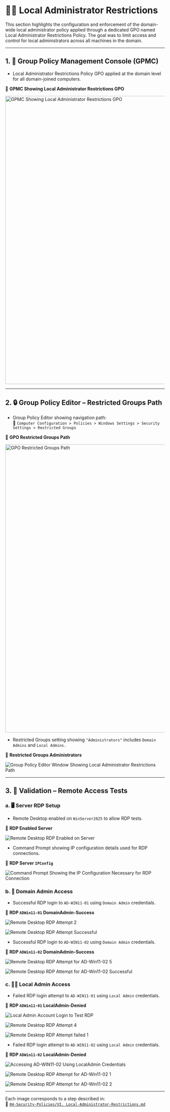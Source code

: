 # 👨‍💻 Local Administrator Restrictions

This section highlights the configuration and enforcement of the domain-wide local administrator policy applied through a dedicated GPO named Local Administrator Restrictions Policy. The goal was to limit access and control for local administrators across all machines in the domain.

---

## 1. 🧭 Group Policy Management Console (GPMC)

- Local Administrator Restrictions Policy GPO applied at the domain level for all domain-joined computers.

📸 **GPMC Showing Local Administrator Restrictions GPO**

<img width="1920" height="909" alt="GPMC Showing Local Administrator Restrictions GPO" src="https://github.com/user-attachments/assets/14462e95-9cca-4225-b1a6-694a7a5b419b" />

---

## 2. 🔒 Group Policy Editor – Restricted Groups Path

- Group Policy Editor showing navigation path:<br />
📂 `Computer Configuration > Policies > Windows Settings > Security Settings > Restricted Groups`

📸 **GPO Restricted Groups Path**

<img width="1920" height="909" alt="GPO Restricted Groups Path" src="https://github.com/user-attachments/assets/bfce7dc6-6ffa-4242-935a-461327c061ab" /><br />

- Restricted Groups setting showing `"Administrators"` includes `Domain Admins` and `Local Admins.`

📸 **Restricted Groups Administrators**

![Group Policy Editor Window Showing Local Administrator Restrictions Path](https://github.com/user-attachments/assets/c81bebe3-544b-4f45-b233-d9fcbf9b84bd)

---

## 3. 🧪 Validation – Remote Access Tests

### a. 🖥️ Server RDP Setup

- Remote Desktop enabled on `WinServer2025` to allow RDP tests.  

📸 **RDP Enabled Server**

![Remote Desktop RDP Enabled on Server](https://github.com/user-attachments/assets/0c074a0b-de79-4fbb-9172-b4c626c8ee2f)

- Command Prompt showing IP configuration details used for RDP connections.

📸 **RDP Server `IPConfig`**

![Command Prompt Showing the IP Configuration Necessary for RDP Connection](https://github.com/user-attachments/assets/675f72ed-7724-48c3-a771-8cedc1fe539c)

### b. 👑 Domain Admin Access

- Successful RDP login to `AD-WIN11-01` using `Domain Admin` credentials.  

📸 **RDP `ADWin11-01` DomainAdmin-Success**

![Remote Desktop RDP Attempt 2](https://github.com/user-attachments/assets/aea5bf2a-6291-4e5f-8457-f3a80fa0441c)

![Remote Desktop RDP Attempt Successful](https://github.com/user-attachments/assets/214f5e88-1387-4e38-bde2-1b7775da1f67)

- Successful RDP login to `AD-WIN11-02` using `Domain Admin` credentials.

📸 **RDP `ADWin11-02` DomainAdmin-Success**

![Remote Desktop RDP Attempt for AD-Win11-02 5](https://github.com/user-attachments/assets/a93aec6c-0d50-4b5a-ae1b-ffe373ced144)

![Remote Desktop RDP Attempt for AD-Win11-02 Successful](https://github.com/user-attachments/assets/ea29dc15-c0c8-4a30-a83d-66168de564ee)

### c. 🧑‍💻 Local Admin Access

- Failed RDP login attempt to `AD-WIN11-01` using `Local Admin` credentials.  

📸 **RDP `ADWin11-01` LocalAdmin-Denied**

![Local Admin Account Login to Test RDP](https://github.com/user-attachments/assets/c29851d1-e1d2-46fe-941d-c09de3e381a2)

![Remote Desktop RDP Attempt 4](https://github.com/user-attachments/assets/856f1f1a-0175-46a2-a45e-002cc3afaecb)

![Remote Desktop RDP Attempt failed 1](https://github.com/user-attachments/assets/dbea4eb1-f0b2-47ec-97bc-9ec30cff5bc4)

- Failed RDP login attempt to `AD-WIN11-02` using `Local Admin` credentials.

📸 **RDP `ADWin11-02` LocalAdmin-Denied**

![Accessing AD-WIN11-02 Using LocalAdmin Credentials](https://github.com/user-attachments/assets/adcb2ce7-0eea-4f6b-9a9b-834ea3caad55)

![Remote Desktop RDP Attempt for AD-Win11-02 1](https://github.com/user-attachments/assets/c38722cd-a9a7-4b54-ac48-b233ef1ced8e)

![Remote Desktop RDP Attempt for AD-Win11-02 2](https://github.com/user-attachments/assets/5ea3b209-5e33-471f-ad5a-5d3569b6c8b5)

---

Each image corresponds to a step described in:<br />
📂 [`04-Security-Policies/VI. Local-Administrator-Restrictions.md`](https://github.com/Hugh-Kumbi/Hugh-Kumbi-Active-Directory-Lab/blob/main/04-Security-Policies/VI.%20Local-Administrator-Restrictions.md)
